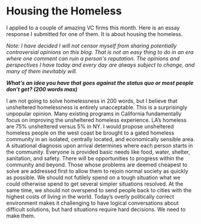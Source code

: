 # Housing the Homeless

I applied to a couple of amazing VC firms this month. Here is an essay response I submitted for one of them. It is about housing the homeless.

_Note: I have decided I will not censor myself from sharing potentially controversial opinions on this blog. That is not an easy thing to do in an era where one comment can ruin a person's reputation. The opinions and perspectives I have today and every day are always subject to change, and many of them inevitably will._

_**What’s an idea you have that goes against the status quo or most people don’t get? (200 words max)**_

I am not going to solve homelessness in 200 words, but I believe that unsheltered homelessness is entirely unacceptable. This is a surprisingly unpopular opinion. Many existing programs in California fundamentally focus on improving the unsheltered homeless experience. LA’s homeless are 75% unsheltered versus 5% in NY. I would propose unsheltered homeless people on the west coast be brought to a gated homeless community in an isolated, centrally located, and economically sensible area. A situational diagnosis upon arrival determines where each person starts in the community. Everyone is provided basic needs like food, water, shelter, sanitation, and safety. There will be opportunities to progress within the community and beyond. Those whose problems are deemed cheapest to solve are addressed first to allow them to rejoin normal society as quickly as possible. We should not futilely spend on a tough situation what we could otherwise spend to get several simpler situations resolved. At the same time, we should not overspend to send people back to cities with the highest costs of living in the world. Today’s overly politically correct environment makes it challenging to have logical conversations about difficult solutions, but hard situations require hard decisions. We need to make them.

